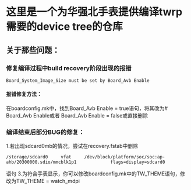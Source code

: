 # 这里是一个为华强北手表提供编译twrp需要的device tree的仓库
## 关于那些问题：
### 修复编译过程中build recovery阶段出现的报错
~~~
Board_System_Image_Size must be set by Board_Avb Enable
~~~
#### 报错修复方法：
在boardconfig.mk中，找到Board_Avb Enable = true语句，将其改为# Board_Avb Enable或者
Board_Avb Enable = false或直接删除
### 编译结束后部分BUG的修复：
1.若出现sdcard0mb的情况，尝试在recovery.fstab中删除
~~~
/storage/sdcard0     vfat     /dev/block/platform/soc/soc:ap-ahb/20300000.sdio/mmcblk1p1             flags=display=sdcard0
~~~
语句
3.为符合手表显示，你可以修改boardconfig.mk中的TW_THEME语句，修改为TW_THEME = watch_mdpi